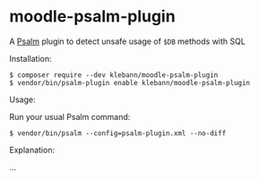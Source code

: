 # moodle-psalm-plugin
A [Psalm](https://github.com/vimeo/psalm) plugin to detect unsafe usage of `$DB` methods with SQL

Installation:

```console
$ composer require --dev klebann/moodle-psalm-plugin
$ vendor/bin/psalm-plugin enable klebann/moodle-psalm-plugin
```

Usage:

Run your usual Psalm command:
```console
$ vendor/bin/psalm --config=psalm-plugin.xml --no-diff
```

Explanation:

...
